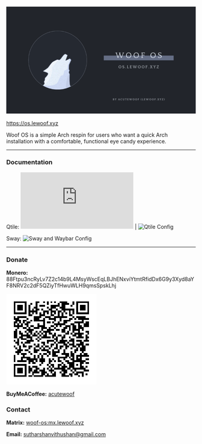 ![Woof OS](./profile/0.png)

https://os.lewoof.xyz

Woof OS is a simple Arch respin for users who want a quick Arch installation with a comfortable, functional eye candy experience.

---
### Documentation
Qtile: ![Common Help](https://os.lewoof.xyz/woofos-help.md) | ![Qtile Config](https://github.com/woof-os/qtile/tree/main/doc)

Sway: ![Sway and Waybar Config](https://github.com/woof-os/sway-waybar-akirapearl/tree/main/doc)

---

### Donate
**Monero:** 88Ftpu3ncRyLv7Z2c14b9L4MsyWscEqLBJhENxviYtmtRfidDx6G9y3Xyd8aYF8NRV2c2dF5QZiyTfHwuWLH9qmsSpskLhj

![Monero](./profile/monero.png)

**BuyMeACoffee:** [acutewoof](https://buymeacoffee.com/acutewoof)

### Contact
**Matrix:** [woof-os:mx.lewoof.xyz](https://matrix.to/#/#woof-os:mx.lewoof.xyz)

**Email:** sutharshanvithushan@gmail.com
